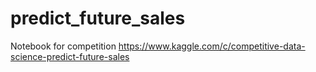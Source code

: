 # predict_future_sales
Notebook for competition https://www.kaggle.com/c/competitive-data-science-predict-future-sales
